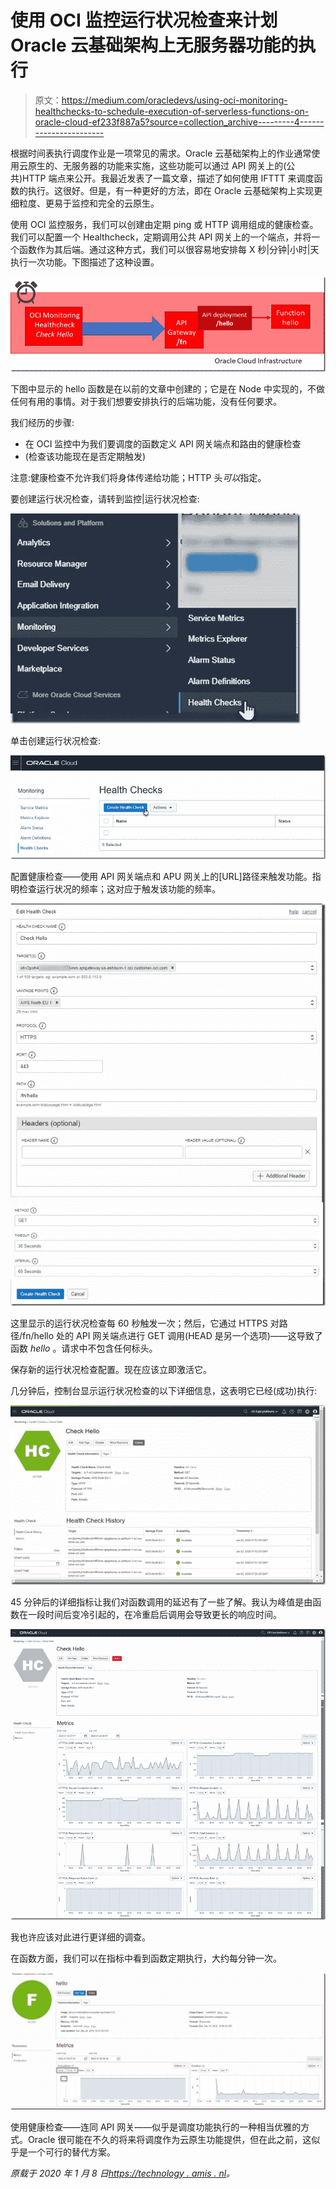 # 使用 OCI 监控运行状况检查来计划 Oracle 云基础架构上无服务器功能的执行

> 原文：<https://medium.com/oracledevs/using-oci-monitoring-healthchecks-to-schedule-execution-of-serverless-functions-on-oracle-cloud-ef233f887a5?source=collection_archive---------4----------------------->

根据时间表执行调度作业是一项常见的需求。Oracle 云基础架构上的作业通常使用云原生的、无服务器的功能来实施，这些功能可以通过 API 网关上的(公共)HTTP 端点来公开。我最近发表了一篇文章，描述了如何使用 IFTTT 来调度函数的执行。这很好。但是，有一种更好的方法，即在 Oracle 云基础架构上实现更细粒度、更易于监控和完全的云原生。

使用 OCI 监控服务，我们可以创建由定期 ping 或 HTTP 调用组成的健康检查。我们可以配置一个 Healthcheck，定期调用公共 API 网关上的一个端点，并将一个函数作为其后端。通过这种方式，我们可以很容易地安排每 X 秒|分钟|小时|天执行一次功能。下图描述了这种设置。

![](img/f015270b9b05495ac38d8e8b6361c077.png)

下图中显示的 hello 函数是在以前的文章中创建的；它是在 Node 中实现的，不做任何有用的事情。对于我们想要安排执行的后端功能，没有任何要求。

我们经历的步骤:

*   在 OCI 监控中为我们要调度的函数定义 API 网关端点和路由的健康检查
*   (检查该功能现在是否定期触发)

注意:健康检查不允许我们将身体传递给功能；HTTP 头*可以*指定。

要创建运行状况检查，请转到监控|运行状况检查:

![](img/d80ad523aa608274b1f21b8cdd8557c2.png)

单击创建运行状况检查:

![](img/011b82a7991482304d9d96bfffbac18a.png)

配置健康检查——使用 API 网关端点和 APU 网关上的[URL]路径来触发功能。指明检查运行状况的频率；这对应于触发该功能的频率。

![](img/3230b36277ad958c4e5c68644c598781.png)

这里显示的运行状况检查每 60 秒触发一次；然后，它通过 HTTPS 对路径/fn/hello 处的 API 网关端点进行 GET 调用(HEAD 是另一个选项)——这导致了函数 *hello* 。请求中不包含任何标头。

保存新的运行状况检查配置。现在应该立即激活它。

几分钟后，控制台显示运行状况检查的以下详细信息，这表明它已经(成功)执行:

![](img/e86603271b525c2ba9d35d1fa8e81aba.png)

45 分钟后的详细指标让我们对函数调用的延迟有了一些了解。我认为峰值是由函数在一段时间后变冷引起的，在冷重启后调用会导致更长的响应时间。

![](img/0c149433cb1ff36dd6b60620828aa857.png)

我也许应该对此进行更详细的调查。

在函数方面，我们可以在指标中看到函数定期执行，大约每分钟一次。

![](img/ddca732ce5743d1e57028bf0ca70c2d0.png)

使用健康检查——连同 API 网关——似乎是调度功能执行的一种相当优雅的方式。Oracle 很可能在不久的将来将调度作为云原生功能提供，但在此之前，这似乎是一个可行的替代方案。

*原载于 2020 年 1 月 8 日*[*https://technology . amis . nl*](https://technology.amis.nl/2020/01/08/using-oci-monitoring-healthchecks-to-schedule-execution-of-serverless-functions-on-oracle-cloud-infrastructure/)*。*